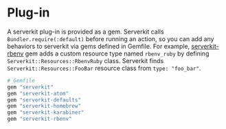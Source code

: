 # Plug-in
A serverkit plug-in is provided as a gem.
Serverkit calls `Bundler.require(:default)` before running an action,
so you can add any behaviors to serverkit via gems defined in Gemfile.
For example, [serverkit-rbenv](https://github.com/r7kamura/serverkit-rbenv) gem
adds a custom resource type named `rbenv_ruby` by defining `Serverkit::Resources::RbenvRuby` class.
Serverkit finds `Serverkit::Resources::FooBar` resource class from `type: "foo_bar"`.

```rb
# Gemfile
gem "serverkit"
gem "serverkit-atom"
gem "serverkit-defaults"
gem "serverkit-homebrew"
gem "serverkit-karabiner"
gem "serverkit-rbenv"
```
